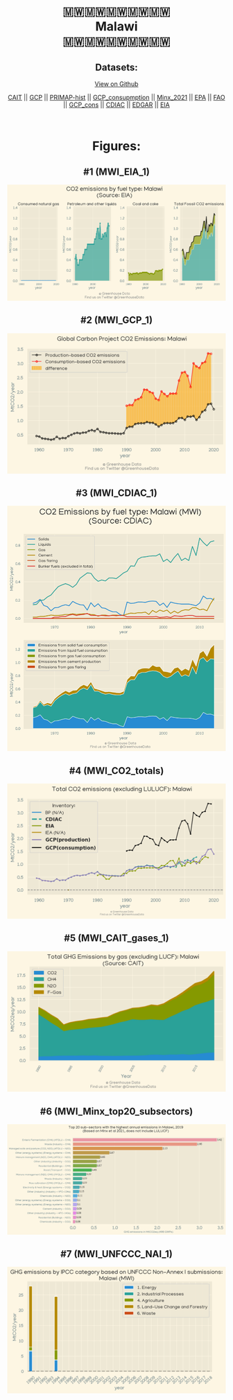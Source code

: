 
<center>
<h1 align="center">
🇲🇼🇲🇼🇲🇼🇲🇼🇲🇼
<br>
Malawi
<br>
🇲🇼🇲🇼🇲🇼🇲🇼🇲🇼
</h1>
<h2>Datasets:</h2>
<p><a href="https://github.com/dquintani/Greenhouse-Data/tree/master/country_data/MWI_Malawi/data">View on Github</a>
<br></p><p><a href="data/MWI_CAIT.csv">CAIT</a> || <a href="data/MWI_GCP.csv">GCP</a> || <a href="data/MWI_PRIMAP-hist.csv">PRIMAP-hist</a> || <a href="data/MWI_GCP_consupmption.csv">GCP_consupmption</a> || <a href="data/MWI_Minx_2021.csv">Minx_2021</a> || <a href="data/MWI_EPA.csv">EPA</a> || <a href="data/MWI_FAO.csv">FAO</a> || <a href="data/MWI_GCP_cons.csv">GCP_cons</a> || <a href="data/MWI_CDIAC.csv">CDIAC</a> || <a href="data/MWI_EDGAR.csv">EDGAR</a> || <a href="data/MWI_EIA.csv">EIA</a></p><p><br></p>
<h1>Figures:</h1><h2>#1 (MWI_EIA_1)</h2>
<p><img alt="" src="figures/MWI_EIA_1.png" /></p><h2>#2 (MWI_GCP_1)</h2>
<p><img alt="" src="figures/MWI_GCP_1.png" /></p><h2>#3 (MWI_CDIAC_1)</h2>
<p><img alt="" src="figures/MWI_CDIAC_1.png" /></p><h2>#4 (MWI_CO2_totals)</h2>
<p><img alt="" src="figures/MWI_CO2_totals.png" /></p><h2>#5 (MWI_CAIT_gases_1)</h2>
<p><img alt="" src="figures/MWI_CAIT_gases_1.png" /></p><h2>#6 (MWI_Minx_top20_subsectors)</h2>
<p><img alt="" src="figures/MWI_Minx_top20_subsectors.png" /></p><h2>#7 (MWI_UNFCCC_NAI_1)</h2>
<p><img alt="" src="figures/MWI_UNFCCC_NAI_1.png" /></p>